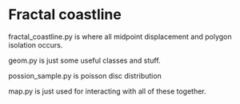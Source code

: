 # Fractal coastline 
fractal_coastline.py is where all midpoint displacement and polygon isolation occurs.  

geom.py is just some useful classes and stuff. 

possion_sample.py is poisson disc distribution 

map.py is just used for interacting with all of these together. 
